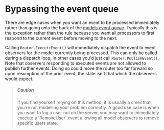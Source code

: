 # Bypassing the event queue

There are edge cases when you want an event to be processed immediately rather than going onto the back of the [models event queue](../router-api/dispatch-loop.md#event-queues.md).
Typically this is the exception rather than the rule because you want all processors to first respond to the current event before moving to the next.

Calling `Router.ExecuteEvent()` will immediately dispatch the event to event observers for the model currently being processed.
This can only be called during a dispatch loop, in other cases you'd just call `Router.PublishEvent()`.
Note that observers responding to executed events are not allowed to publish further events.
Doing so could move the router too far forward so upon resumption of the prior event, the state isn't that which the observers would expect.


> ##### Caution
> If you find yourself relying on this method, it is usually a smell that you're not modelling your problem correctly.
> A good use case is when you want to log a user out on the server, you may want to immediately execute a 'RemoveUser' event allowing all model observers to remove specific users state.